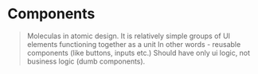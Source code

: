 # Components

> Moleculas in atomic design. It is relatively simple groups of UI elements functioning together as a unit
> In other words - reusable components (like buttons, inputs etc.)
> Should have only ui logic, not business logic (dumb components).

